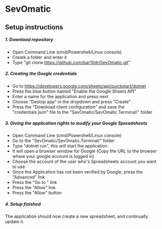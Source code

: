 # SevOmatic

## Setup instructions

##### 1. Download repository
- Open Command Line (cmd/Powershell/Linux console)
- Create a folder and enter it
- Type "git clone https://github.com/bar10dr/SevOmatic.git"

##### 2. Creating the Google credentials
- Go to https://developers.google.com/sheets/api/quickstart/dotnet
- Press the blue button named "Enable the Google Sheets API"
- Enter a name for the application and press next
- Choose "Destop app" in the dropdown and press "Create"
- Press the "Download client configuration" and save the "credentials.json" file to the "SevOmatic/SevOmatic.Terminal/" folder

##### 3. Giving the application rights to modify your Google Spreadsheets
- Open Command Line (cmd/Powershell/Linux console)
- Go to the "SevOmatic/SevOmatic.Terminal/" folder
- Type "dotnet run", this will start the application
- It will open a browser window for Google (Copy the URL to the browser where your google account is logged in)
- Choose the account of the user who's Spreadsheets account you want to use
- Since the Application has not been verified by Google, press the "Advanced" link
- Press the "Go to <whatever name you gave your application>" link
- Press the "Allow" link
- Press the "Allow" button

##### 4. Setup finished
The application should now create a new spreadsheet, and continually update it.
